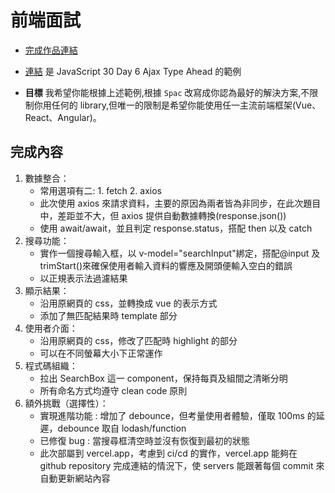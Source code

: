 # 前端面試

- [完成作品連結](https://java-script-30-day-6-ajax-type-ahead.vercel.app/)

- [連結](https://codepen.io/tariso/pen/LyoaRM) 是 JavaScript 30 Day 6 Ajax Type Ahead 的範例
- **目標** 我希望你能根據上述範例,根據 `Spac` 改寫成你認為最好的解決方案,不限制你用任何的 library,但唯一的限制是希望你能使用任一主流前端框架(Vue、React、Angular)。

## 完成內容

1. 數據整合：
   - 常用選項有二: 1. fetch 2. axios
   - 此次使用 axios 來請求資料，主要的原因為兩者皆為非同步，在此次題目中，差距並不大，但 axios 提供自動數據轉換(response.json())
   - 使用 await/await，並且判定 response.status，搭配 then 以及 catch
2. 搜尋功能：
   - 實作一個搜尋輸入框，以 v-model="searchInput"綁定，搭配@input 及 trimStart()來確保使用者輸入資料的響應及開頭便輸入空白的錯誤
   - 以正規表示法過濾結果
3. 顯示結果：
   - 沿用原網頁的 css，並轉換成 vue 的表示方式
   - 添加了無匹配結果時 template 部分
4. 使用者介面：
   - 沿用原網頁的 css，修改了匹配時 highlight 的部分
   - 可以在不同螢幕大小下正常運作
5. 程式碼組織：
   - 拉出 SearchBox 這一 component，保持每頁及組間之清晰分明
   - 所有命名方式均遵守 clean code 原則
6. 額外挑戰（選擇性）：
   - 實現進階功能 : 增加了 debounce，但考量使用者體驗，僅取 100ms 的延遲，debounce 取自 lodash/function
   - 已修復 bug : 當搜尋框清空時並沒有恢復到最初的狀態
   - 此次部屬到 vercel.app，考慮到 ci/cd 的實作，vercel.app 能夠在 github repository 完成連結的情況下，使 servers 能跟著每個 commit 來自動更新網站內容
